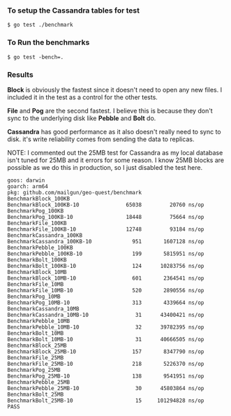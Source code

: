 ### To setup the Cassandra tables for test
```shell
$ go test ./benchmark
```

### To Run the benchmarks
```shell
$ go test -bench=.
```

### Results
**Block** is obviously the fastest since it doesn't need to open any new files. I
included it in the test as a control for the other tests.

**File** and **Pog** are the second fastest. I believe this is because they don't
sync to the underlying disk like **Pebble** and **Bolt** do.

**Cassandra** has good performance as it also doesn't really need to sync to disk.
it's write reliability comes from sending the data to replicas.

NOTE: I commented out the 25MB test for Cassandra as my local database isn't tuned
for 25MB and it errors for some reason. I know 25MB blocks are possible as we do
this in production, so I just disabled the test here.

```
goos: darwin
goarch: arm64
pkg: github.com/mailgun/geo-quest/benchmark
BenchmarkBlock_100KB
BenchmarkBlock_100KB-10               65038         20760 ns/op
BenchmarkPog_100KB
BenchmarkPog_100KB-10                 18448         75664 ns/op
BenchmarkFile_100KB
BenchmarkFile_100KB-10                12748         93184 ns/op
BenchmarkCassandra_100KB
BenchmarkCassandra_100KB-10             951       1607128 ns/op
BenchmarkPebble_100KB
BenchmarkPebble_100KB-10                199       5815951 ns/op
BenchmarkBolt_100KB
BenchmarkBolt_100KB-10                  124      10283756 ns/op
BenchmarkBlock_10MB
BenchmarkBlock_10MB-10                  601       2364541 ns/op
BenchmarkFile_10MB
BenchmarkFile_10MB-10                   520       2890556 ns/op
BenchmarkPog_10MB
BenchmarkPog_10MB-10                    313       4339664 ns/op
BenchmarkCassandra_10MB
BenchmarkCassandra_10MB-10               31      43400421 ns/op
BenchmarkPebble_10MB
BenchmarkPebble_10MB-10                  32      39782395 ns/op
BenchmarkBolt_10MB
BenchmarkBolt_10MB-10                    31      40666505 ns/op
BenchmarkBlock_25MB
BenchmarkBlock_25MB-10                  157       8347790 ns/op
BenchmarkFile_25MB
BenchmarkFile_25MB-10                   218       5226370 ns/op
BenchmarkPog_25MB
BenchmarkPog_25MB-10                    138       9541951 ns/op
BenchmarkPebble_25MB
BenchmarkPebble_25MB-10                  30      45803864 ns/op
BenchmarkBolt_25MB
BenchmarkBolt_25MB-10                    15     101294828 ns/op
PASS
```
